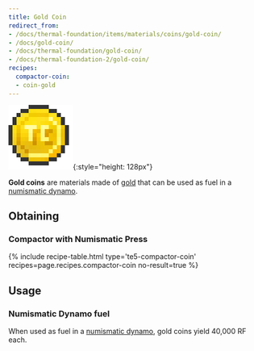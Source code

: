 ```yaml
---
title: Gold Coin
redirect_from:
- /docs/thermal-foundation/items/materials/coins/gold-coin/
- /docs/gold-coin/
- /docs/thermal-foundation/gold-coin/
- /docs/thermal-foundation-2/gold-coin/
recipes:
  compactor-coin:
  - coin-gold
---
```


![Gold coin](/assets/images/thermal-foundation-2/coin-gold.png){:style="height: 128px"}


**Gold coins** are materials made of
[gold](https://minecraft.gamepedia.com/Gold_Ingot) that can be used as fuel in a
[numismatic dynamo](/docs/1.12/thermal-expansion-5/numismatic-dynamo/).


Obtaining
---------

### Compactor with Numismatic Press
{% include recipe-table.html type='te5-compactor-coin' recipes=page.recipes.compactor-coin no-result=true %}


Usage
-----

### Numismatic Dynamo fuel
When used as fuel in a [numismatic dynamo](/docs/1.12/thermal-expansion-5/numismatic-dynamo/), gold coins
yield 40,000 RF each.
